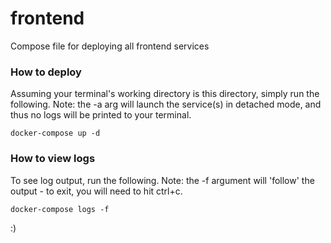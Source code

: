 # frontend
Compose file for deploying all frontend services

### How to deploy
Assuming your terminal's working directory is this directory, simply run the following. Note: the -a arg will launch the service(s) in detached mode, and thus no logs will be printed to your terminal.
```
docker-compose up -d
```

### How to view logs
To see log output, run the following. Note: the -f argument will 'follow' the output - to exit, you will need to hit ctrl+c.
```
docker-compose logs -f
```

:)
